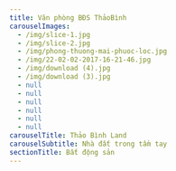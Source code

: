 ```yaml
---
title: Văn phòng BĐS ThảoBình
carouselImages:
  - /img/slice-1.jpg
  - /img/slice-2.jpg
  - /img/phong-thuong-mai-phuoc-loc.jpg
  - /img/22-02-02-2017-16-21-46.jpg
  - /img/download (4).jpg
  - /img/download (3).jpg
  - null
  - null
  - null
  - null
  - null
  - null
carouselTitle: Thảo Bình Land
carouselSubtitle: Nhà đất trong tầm tay
sectionTitle: Bất động sản
---
```


